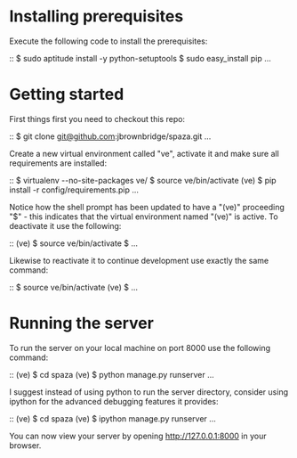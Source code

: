 Installing prerequisites
=======================

Execute the following code to install the prerequisites:

::
    $ sudo aptitude install -y python-setuptools
    $ sudo easy_install pip
    ...

Getting started
===============

First things first you need to checkout this repo:

::
    $ git clone git@github.com:jbrownbridge/spaza.git 
    ...

Create a new virtual environment called "ve", activate it and make sure all 
requirements are installed:

::
    $ virtualenv --no-site-packages ve/
    $ source ve/bin/activate
    (ve) $ pip install -r config/requirements.pip
    ...

Notice how the shell prompt has been updated to have a "(ve)" proceeding "$" - 
this indicates that the virtual environment named "(ve)" is active. To deactivate
it use the following:

::
    (ve) $ source ve/bin/activate
    $
    ...

Likewise to reactivate it to continue development use exactly the same command:

::
    $ source ve/bin/activate
    (ve) $
    ...

Running the server
==================

To run the server on your local machine on port 8000 use the following command:

::
    (ve) $ cd spaza
    (ve) $ python manage.py runserver
    ...

I suggest instead of using python to run the server directory, consider using
ipython for the advanced debugging features it provides:

::
    (ve) $ cd spaza
    (ve) $ ipython manage.py runserver
    ...

You can now view your server by opening http://127.0.0.1:8000 in your browser.
